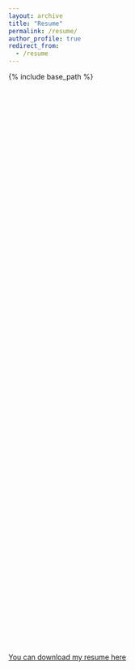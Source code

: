 ```yaml
---
layout: archive
title: "Resume"
permalink: /resume/
author_profile: true
redirect_from:
  - /resume
---
```


{% include base_path %}


<div id="adobe-dc-view" style="width: 100%; height: 600px;"></div>
<script src="https://documentservices.adobe.com/view-sdk/viewer.js"></script>
<script>
  document.addEventListener("adobe_dc_view_sdk.ready", function() {
    var adobeDCView = new AdobeDC.View({
      clientId: "c35864c7b0b74a69a5d16c7675918c3b",
      divId: "adobe-dc-view"
    });
    adobeDCView.previewFile({
      content: {
        location: {
          url: "https://manuelacollis.github.io/files/current_CV_Manuela_R_Collis.pdf"
        }
      },
      metaData: {fileName: "CV_Manuela_R_Collis.pdf"}
    }, {
      embedMode: "SIZED_CONTAINER",
      showDownloadPDF: true,
      showPrintPDF: true,
      showFullScreen: true
    });
  });
</script>







<div id="viewer" style="width: 100%; height: 500px;"></div>
<script type="text/javascript" src="https://cloudpdf.io/viewer.min.js"></script>
<script>
  const config = { 
    documentId: 'c724b57e-8e2b-49cd-bdca-34eb176c2709',
    darkMode: true, 
  };
  CloudPDF(config, document.getElementById('viewer')).then((instance) => {
    
  });
</script>


<!-- 
Go here to upload a new version of my CV:
https://www.embedpdf.com/org/7357/document/3436620a-4753-4b8f-bae8-dbea7d49bace/embed

-->

[You can download my resume here](http://manuelacollis.github.io/files/current_CV_Manuela_R_Collis.pdf)



